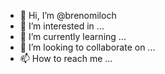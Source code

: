 - 👋 Hi, I’m @brenomiloch
- 👀 I’m interested in ...
- 🌱 I’m currently learning ...
- 💞️ I’m looking to collaborate on ...
- 📫 How to reach me ...

<div>

<a href="google.com">

</div>





<!---
brenomiloch/brenomiloch is a ✨ special ✨ repository because its `README.md` (this file) appears on your GitHub profile.
You can click the Preview link to take a look at your changes.
--->
